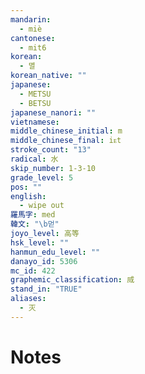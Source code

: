 ```yaml
---
mandarin:
  - miè
cantonese:
  - mit6
korean:
  - 멸
korean_native: ""
japanese:
  - METSU
  - BETSU
japanese_nanori: ""
vietnamese:
middle_chinese_initial: m
middle_chinese_final: iᴇt
stroke_count: "13"
radical: 水
skip_number: 1-3-10
grade_level: 5
pos: ""
english:
  - wipe out
羅馬字: med
韓文: "\b먿"
joyo_level: 高等
hsk_level: ""
hanmun_edu_level: ""
danayo_id: 5306
mc_id: 422
graphemic_classification: 烕
stand_in: "TRUE"
aliases:
  - 灭
---
```


# Notes

